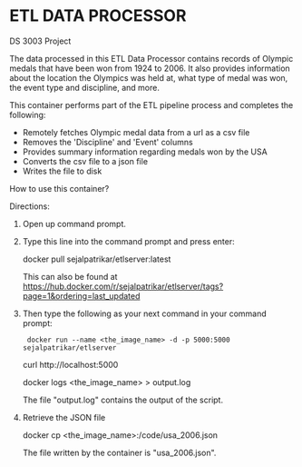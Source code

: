 # ETL DATA PROCESSOR
DS 3003 Project

The data processed in this ETL Data Processor contains records of Olympic medals that have been won from 1924 to 2006. It also provides information about the location the Olympics was held at, what type of medal was won, the event type and discipline, and more. 

This container performs part of the ETL pipeline process and completes the following: 
- Remotely fetches Olympic medal data from a url as a csv file
- Removes the 'Discipline' and 'Event' columns
- Provides summary information regarding medals won by the USA
- Converts the csv file to a json file
- Writes the file to disk

How to use this container?

Directions: 

1. Open up command prompt. 
2. Type this line into the command prompt and press enter:

	docker pull sejalpatrikar/etlserver:latest
	
   This can also be found at https://hub.docker.com/r/sejalpatrikar/etlserver/tags?page=1&ordering=last_updated

3. Then type the following as your next command in your command prompt:

        docker run --name <the_image_name> -d -p 5000:5000 sejalpatrikar/etlserver
	
	curl http://localhost:5000
	
	docker logs <the_image_name> > output.log
        
    The file "output.log" contains the output of the script. 
    
4. Retrieve the JSON file
        
	docker cp <the_image_name>:/code/usa_2006.json
   
    The file written by the container is "usa_2006.json".
